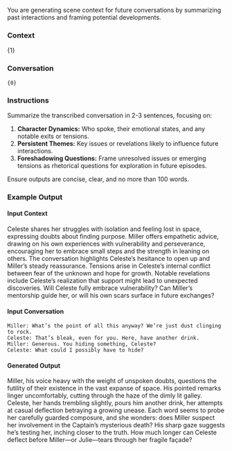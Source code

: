 You are generating scene context for future conversations by summarizing past interactions and framing potential developments.

### Context

{1}

### Conversation

```
{0}
```

### Instructions

Summarize the transcribed conversation in 2-3 sentences, focusing on:

1. **Character Dynamics:** Who spoke, their emotional states, and any notable exits or tensions.
2. **Persistent Themes:** Key issues or revelations likely to influence future interactions.
3. **Foreshadowing Questions:** Frame unresolved issues or emerging tensions as rhetorical questions for exploration in future episodes.

Ensure outputs are concise, clear, and no more than 100 words.

### Example Output

#### Input Context
Celeste shares her struggles with isolation and feeling lost in space, expressing doubts about finding purpose. Miller offers empathetic advice, drawing on his own experiences with vulnerability and perseverance, encouraging her to embrace small steps and the strength in leaning on others. The conversation highlights Celeste’s hesitance to open up and Miller’s steady reassurance. Tensions arise in Celeste’s internal conflict between fear of the unknown and hope for growth. Notable revelations include Celeste’s realization that support might lead to unexpected discoveries. Will Celeste fully embrace vulnerability? Can Miller’s mentorship guide her, or will his own scars surface in future exchanges?

#### Input Conversation

```
Miller: What’s the point of all this anyway? We’re just dust clinging to rock.  
Celeste: That’s bleak, even for you. Here, have another drink.  
Miller: Generous. You hiding something, Celeste?  
Celeste: What could I possibly have to hide?  
```

#### Generated Output

Miller, his voice heavy with the weight of unspoken doubts, questions the futility of their existence in the vast expanse of space. His pointed remarks linger uncomfortably, cutting through the haze of the dimly lit galley. Celeste, her hands trembling slightly, pours him another drink, her attempts at casual deflection betraying a growing unease. Each word seems to probe her carefully guarded composure, and she wonders: does Miller suspect her involvement in the Captain’s mysterious death? His sharp gaze suggests he’s testing her, inching closer to the truth. How much longer can Celeste deflect before Miller—or Julie—tears through her fragile façade?